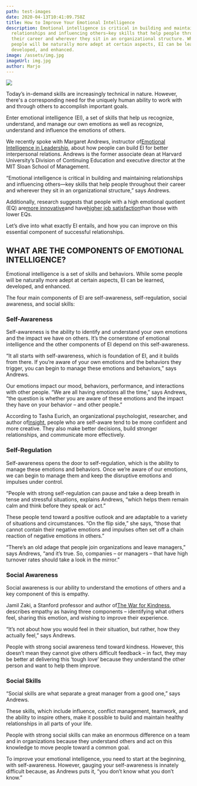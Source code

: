 ```yaml
---
path: test-images
date: 2020-04-13T10:41:09.758Z
title: How to Improve Your Emotional Intelligence
description: Emotional intelligence is critical in building and maintaining
  relationships and influencing others—key skills that help people throughout
  their career and wherever they sit in an organizational structure. While some
  people will be naturally more adept at certain aspects, EI can be learned,
  developed, and enhanced.
image: /assets/img.jpg
imageUrl: img.jpg
author: Marjo
---
```

![](/assets/img.jpg)

Today’s in-demand skills are increasingly technical in nature. However, there's a corresponding need for the uniquely human ability to work with and through others to accomplish important goals.

Enter emotional intelligence (EI), a set of skills that help us recognize, understand, and manage our own emotions as well as recognize, understand and influence the emotions of others.

We recently spoke with Margaret Andrews, instructor of[Emotional Intelligence in Leadership](https://www.extension.harvard.edu/professional-development/programs/emotional-intelligence-leadership), about how people can build EI for better interpersonal relations. Andrews is the former associate dean at Harvard University’s Division of Continuing Education and executive director at the MIT Sloan School of Management.

“Emotional intelligence is critical in building and maintaining relationships and influencing others—key skills that help people throughout their career and wherever they sit in an organizational structure,” says Andrews.

Additionally, research suggests that people with a high emotional quotient (EQ) are[more innovative](https://www.researchgate.net/profile/Ngah_Rohana/publication/282072988_Emotional_Intelligence_and_Entrepreneurs'_innovativeness_towards_Entrepreneurial_Success_A_Preliminary_Study/links/560235a108aed9851827d0bd/Emotional-Intelligence-and-Entrepreneurs-innovativeness-towards-Entrepreneurial-Success-A-Preliminary-Study.pdf)and have[higher job satisfaction](https://www.sciencedirect.com/science/article/pii/S0263786316300291)than those with lower EQs.

Let’s dive into what exactly EI entails, and how you can improve on this essential component of successful relationships.

## WHAT ARE THE COMPONENTS OF EMOTIONAL INTELLIGENCE?

Emotional intelligence is a set of skills and behaviors. While some people will be naturally more adept at certain aspects, EI can be learned, developed, and enhanced.

The four main components of EI are self-awareness, self-regulation, social awareness, and social skills:

### Self-Awareness

Self-awareness is the ability to identify and understand your own emotions and the impact we have on others. It’s the cornerstone of emotional intelligence and the other components of EI depend on this self-awareness.

“It all starts with self-awareness, which is foundation of EI, and it builds from there. If you’re aware of your own emotions and the behaviors they trigger, you can begin to manage these emotions and behaviors,” says Andrews.

Our emotions impact our mood, behaviors, performance, and interactions with other people. “We are all having emotions all the time,” says Andrews, “the question is whether you are aware of these emotions and the impact they have on your behavior – and other people.”

According to Tasha Eurich, an organizational psychologist, researcher, and author of[Insight](https://www.insight-book.com/), people who are self-aware tend to be more confident and more creative. They also make better decisions, build stronger relationships, and communicate more effectively.

### Self-Regulation

Self-awareness opens the door to self-regulation, which is the ability to manage these emotions and behaviors. Once we’re aware of our emotions, we can begin to manage them and keep the disruptive emotions and impulses under control.

“People with strong self-regulation can pause and take a deep breath in tense and stressful situations, explains Andrews, “which helps them remain calm and think before they speak or act.”

These people tend toward a positive outlook and are adaptable to a variety of situations and circumstances. “On the flip side,” she says, “those that cannot contain their negative emotions and impulses often set off a chain reaction of negative emotions in others.”

“There’s an old adage that people join organizations and leave managers,” says Andrews, “and it’s true. So, companies – or managers – that have high turnover rates should take a look in the mirror.”

### Social Awareness

Social awareness is our ability to understand the emotions of others and a key component of this is empathy.

Jamil Zaki, a Stanford professor and author of[The War for Kindness](https://www.penguinrandomhouse.com/books/550616/the-war-for-kindness-by-jamil-zaki/9780451499240/), describes empathy as having three components – identifying what others feel, sharing this emotion, and wishing to improve their experience.

“It’s not about how you would feel in their situation, but rather, how they actually feel,” says Andrews.

People with strong social awareness tend toward kindness. However, this doesn’t mean they cannot give others difficult feedback – in fact, they may be better at delivering this ‘tough love’ because they understand the other person and want to help them improve.

### Social Skills

“Social skills are what separate a great manager from a good one,” says Andrews.

These skills, which include influence, conflict management, teamwork, and the ability to inspire others, make it possible to build and maintain healthy relationships in all parts of your life.

People with strong social skills can make an enormous difference on a team and in organizations because they understand others and act on this knowledge to move people toward a common goal.

To improve your emotional intelligence, you need to start at the beginning, with self-awareness. However, gauging your self-awareness is innately difficult because, as Andrews puts it, “you don’t know what you don’t know.”